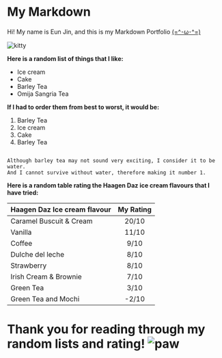 # My Markdown 

Hi! My name is Eun Jin, and this is my Markdown Portfolio [(=^･ω･^=)](https://github.com/kejland)


![kitty](https://images.unsplash.com/photo-1592194996308-7b43878e84a6?ixlib=rb-1.2.1&ixid=MnwxMjA3fDB8MHxwaG90by1wYWdlfHx8fGVufDB8fHx8&auto=format&fit=crop&w=774&q=80)


**Here is a random list of things that I like:**
- Ice cream
- Cake
- Barley Tea
- Omija Sangria Tea

**If I had to order them from best to worst, it would be:**
1. Barley Tea
2. Ice cream
3. Cake
4. Barley Tea

```

Although barley tea may not sound very exciting, I consider it to be water.
And I cannot survive without water, therefore making it number 1.

```


**Here is a random table rating the Haagen Daz ice cream flavours that I have tried:**

| Haagen Daz Ice cream flavour | My Rating |
| :--- | :---: |
| Caramel Buscuit & Cream | 20/10 |
| Vanilla | 11/10 |
| Coffee | 9/10 |
| Dulche del leche | 8/10 |
| Strawberry | 8/10 |
| Irish Cream & Brownie | 7/10 |
| Green Tea | 3/10 |
| Green Tea and Mochi | -2/10 |


# Thank you for reading through my random lists and rating! ![paw](https://images.unsplash.com/photo-1606425271394-c3ca9aa1fc06?ixlib=rb-1.2.1&ixid=MnwxMjA3fDB8MHxwaG90by1wYWdlfHx8fGVufDB8fHx8&auto=format&fit=crop&w=870&q=80)

